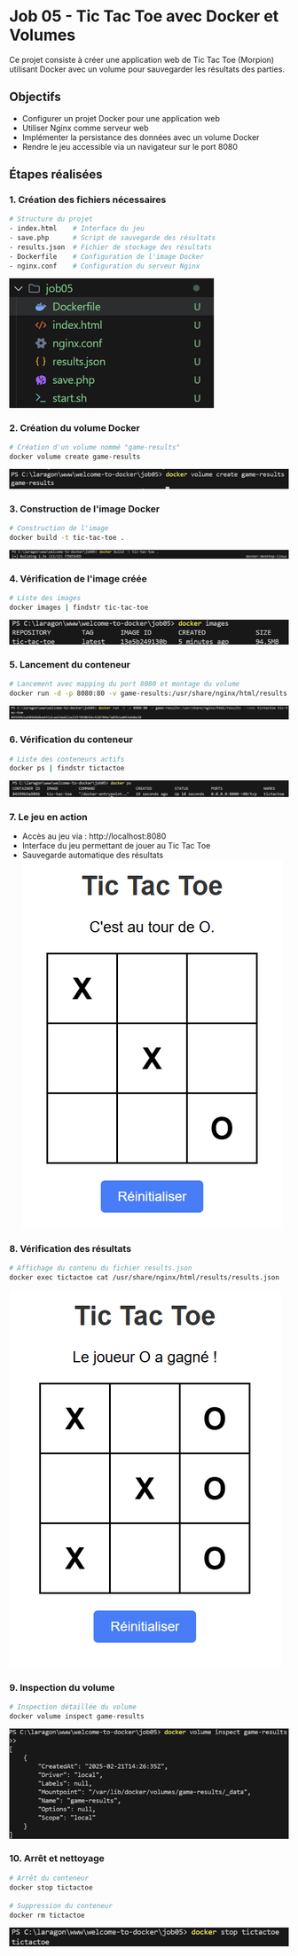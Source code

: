 # Job 05 - Tic Tac Toe avec Docker et Volumes

Ce projet consiste à créer une application web de Tic Tac Toe (Morpion) utilisant Docker avec un volume pour sauvegarder les résultats des parties.

## Objectifs
- Configurer un projet Docker pour une application web
- Utiliser Nginx comme serveur web
- Implémenter la persistance des données avec un volume Docker
- Rendre le jeu accessible via un navigateur sur le port 8080

## Étapes réalisées

### 1. Création des fichiers nécessaires
```bash
# Structure du projet
- index.html    # Interface du jeu
- save.php      # Script de sauvegarde des résultats
- results.json  # Fichier de stockage des résultats
- Dockerfile    # Configuration de l'image Docker
- nginx.conf    # Configuration du serveur Nginx
```
![Structure des fichiers](./images/job05_files.png)

### 2. Création du volume Docker
```bash
# Création d'un volume nommé "game-results"
docker volume create game-results
```
![Création du volume](./images/job05_volume_create.png)

### 3. Construction de l'image Docker
```bash
# Construction de l'image
docker build -t tic-tac-toe .
```
![Construction de l'image](./images/job05_build.png)

### 4. Vérification de l'image créée
```bash
# Liste des images
docker images | findstr tic-tac-toe
```
![Liste des images](./images/job05_images.png)

### 5. Lancement du conteneur
```bash
# Lancement avec mapping du port 8080 et montage du volume
docker run -d -p 8080:80 -v game-results:/usr/share/nginx/html/results --name tictactoe tic-tac-toe
```
![Lancement du conteneur](./images/job05_run.png)

### 6. Vérification du conteneur
```bash
# Liste des conteneurs actifs
docker ps | findstr tictactoe
```
![Conteneurs actifs](./images/job05_ps.png)

### 7. Le jeu en action
- Accès au jeu via : http://localhost:8080
- Interface du jeu permettant de jouer au Tic Tac Toe
- Sauvegarde automatique des résultats
![Interface du jeu](./images/job05_game.png)

### 8. Vérification des résultats
```bash
# Affichage du contenu du fichier results.json
docker exec tictactoe cat /usr/share/nginx/html/results/results.json
```
![Résultats des parties](./images/job05_results.png)

### 9. Inspection du volume
```bash
# Inspection détaillée du volume
docker volume inspect game-results
```
![Inspection du volume](./images/job05_volume_inspect.png)

### 10. Arrêt et nettoyage
```bash
# Arrêt du conteneur
docker stop tictactoe

# Suppression du conteneur
docker rm tictactoe
```
![Arrêt du conteneur](./images/job05_stop.png)

